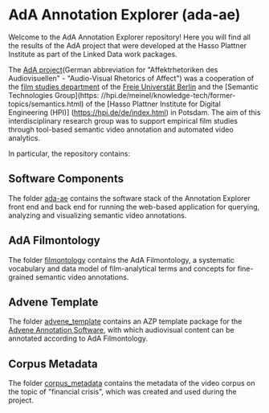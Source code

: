 # AdA Annotation Explorer (ada-ae)

Welcome to the AdA Annotation Explorer repository! Here you will find all the results of the AdA project that were developed at the Hasso Plattner Institute as part of the Linked Data work packages.

The [AdA project](https://projectada.github.io/)(German abbreviation for "Affektrhetoriken des Audiovisuellen" - "Audio-Visual Rhetorics of Affect") was a cooperation of the [film studies department](https://www.ada.cinepoetics.fu-berlin.de/en/index.html) of the [Freie Universtät Berlin](https://www.fu-berlin.de/en/) and the [Semantic Technologies Group](https: //hpi.de/meinel/knowledge-tech/former-topics/semantics.html) of the [Hasso Plattner Institute for Digital Engineering (HPI)] (https://hpi.de/de/index.html) in Potsdam. The aim of this interdisciplinary research group was to support empirical film studies through tool-based semantic video annotation and automated video analytics.

In particular, the repository contains:

## Software Components

The folder [ada-ae](ada-ae/) contains the software stack of the Annotation Explorer front end and back end for running the web-based application for querying, analyzing and visualizing semantic video annotations.

## AdA Filmontology

The folder [filmontology](filmontology/) contains the AdA Filmontology, a systematic vocabulary and data model of film-analytical terms and concepts for fine-grained semantic video annotations.

## Advene Template

The folder [advene_template](advene_template/) contains an AZP template package for the [Advene Annotation Software](https://github.com/oaubert/advene), with which audiovisual content can be annotated according to AdA Filmontology.

## Corpus Metadata

The folder [corpus_metadata](corpus_metadata/) contains the metadata of the video corpus on the topic of "financial crisis", which was created and used during the project. 
